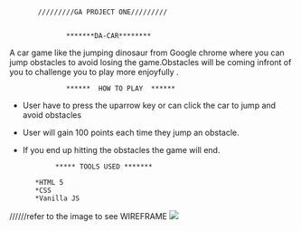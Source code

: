            /////////GA PROJECT ONE/////////


                  *******DA-CAR********

A car game like the jumping dinosaur from Google chrome where you can jump obstacles  to avoid losing the game.Obstacles will be coming infront of you to challenge you to play more enjoyfully .


                  ******  HOW TO PLAY  ****** 

 * User have to press the uparrow  key or can click the car to jump and avoid obstacles                
 * User  will  gain 100 points each time they jump an obstacle.

 * If you end up hitting the obstacles the game will end.

               ***** TOOLS USED *******

          *HTML 5
          *CSS
          *Vanilla JS


//////refer to the image to see WIREFRAME
![](https://i.imgur.com/KwjcOOv.jpg)